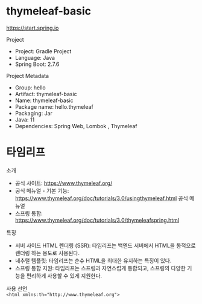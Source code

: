 # thymeleaf-basic
https://start.spring.io

Project

- Project: Gradle Project 
- Language: Java
- Spring Boot: 2.7.6

Project Metadata

- Group: hello
- Artifact: thymeleaf-basic
- Name: thymeleaf-basic
- Package name: hello.thymeleaf 
- Packaging: Jar
- Java: 11
- Dependencies: Spring Web, Lombok , Thymeleaf


# 타임리프

소개
- 공식 사이트: https://www.thymeleaf.org/
- 공식 메뉴얼 - 기본 기능: https://www.thymeleaf.org/doc/tutorials/3.0/usingthymeleaf.html 공식 메뉴얼 
- 스프링 통합: https://www.thymeleaf.org/doc/tutorials/3.0/thymeleafspring.html


특징
- 서버 사이드 HTML 렌더링 (SSR): 타임리프는 백엔드 서버에서 HTML을 동적으로 렌더링 하는 용도로 사용된다.
- 네추럴 템플릿: 타임리프는 순수 HTML을 최대한 유지하는 특징이 있다.
- 스프링 통합 지원: 타임리프는 스프링과 자연스럽게 통합되고, 스프링의 다양한 기능을 편리하게 사용할 수 있게 지원한다.

사용 선언  
`<html xmlns:th="http://www.thymeleaf.org">`

